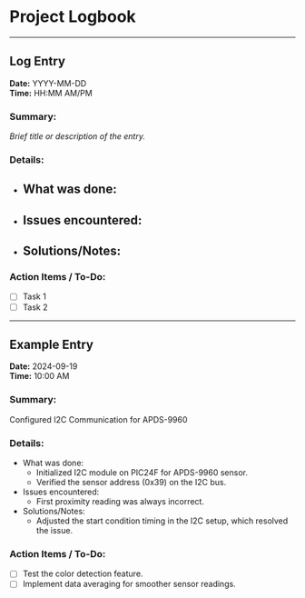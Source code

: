 # Project Logbook

---

## Log Entry

**Date:** YYYY-MM-DD  
**Time:** HH:MM AM/PM

### Summary:
*Brief title or description of the entry.*

### Details:
- What was done: 
  - 
- Issues encountered:
  - 
- Solutions/Notes:
  - 

### Action Items / To-Do:
- [ ] Task 1
- [ ] Task 2

---

## Example Entry

**Date:** 2024-09-19  
**Time:** 10:00 AM

### Summary:
Configured I2C Communication for APDS-9960

### Details:
- What was done: 
  - Initialized I2C module on PIC24F for APDS-9960 sensor.
  - Verified the sensor address (0x39) on the I2C bus.
- Issues encountered:
  - First proximity reading was always incorrect.
- Solutions/Notes:
  - Adjusted the start condition timing in the I2C setup, which resolved the issue.

### Action Items / To-Do:
- [ ] Test the color detection feature.
- [ ] Implement data averaging for smoother sensor readings.
